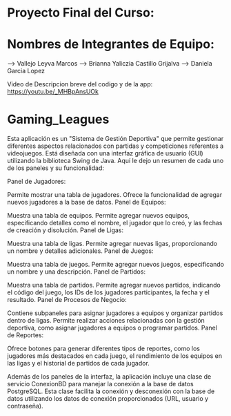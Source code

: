 # Proyecto Final del Curso:
# Nombres de Integrantes de Equipo:
-->	Vallejo Leyva Marcos 
-->	Brianna Yaliczia Castillo Grijalva
-->	Daniela Garcia Lopez

Video de Descripcion breve del codigo y de la app: https://youtu.be/_MHBpAnsUOk 


# Gaming_Leagues

Esta aplicación es un "Sistema de Gestión Deportiva" que permite gestionar diferentes aspectos relacionados con partidas y competiciones referentes a videojuegos. Está diseñada con una interfaz gráfica de usuario (GUI) utilizando la biblioteca Swing de Java. Aquí le dejo un resumen de cada uno de los paneles y su funcionalidad:

Panel de Jugadores:

Permite mostrar una tabla de jugadores.
Ofrece la funcionalidad de agregar nuevos jugadores a la base de datos.
Panel de Equipos:

Muestra una tabla de equipos.
Permite agregar nuevos equipos, especificando detalles como el nombre, el jugador que lo creó, y las fechas de creación y disolución.
Panel de Ligas:

Muestra una tabla de ligas.
Permite agregar nuevas ligas, proporcionando un nombre y detalles adicionales.
Panel de Juegos:

Muestra una tabla de juegos.
Permite agregar nuevos juegos, especificando un nombre y una descripción.
Panel de Partidos:

Muestra una tabla de partidos.
Permite agregar nuevos partidos, indicando el código del juego, los IDs de los jugadores participantes, la fecha y el resultado.
Panel de Procesos de Negocio:

Contiene subpaneles para asignar jugadores a equipos y organizar partidos dentro de ligas.
Permite realizar acciones relacionadas con la gestión deportiva, como asignar jugadores a equipos o programar partidos.
Panel de Reportes:

Ofrece botones para generar diferentes tipos de reportes, como los jugadores más destacados en cada juego, el rendimiento de los equipos en las ligas y el historial de partidos de cada jugador.

Además de los paneles de la interfaz, la aplicación incluye una clase de servicio ConexionBD para manejar la conexión a la base de datos PostgreSQL. Esta clase facilita la conexión y desconexión con la base de datos utilizando los datos de conexión proporcionados (URL, usuario y contraseña).
